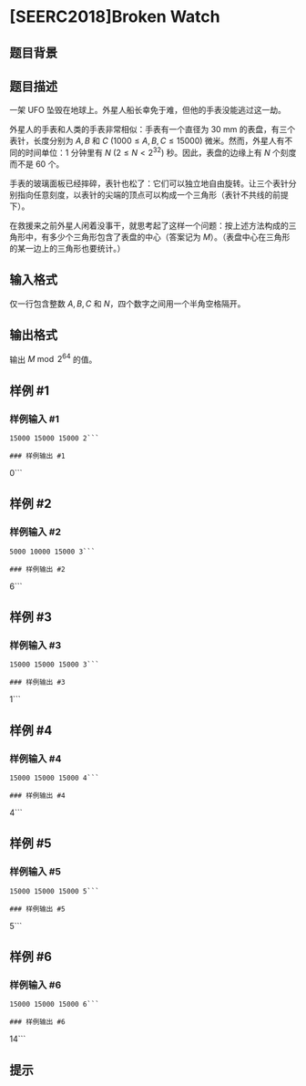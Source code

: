 # [SEERC2018]Broken Watch

## 题目背景



## 题目描述

一架 UFO 坠毁在地球上。外星人船长幸免于难，但他的手表没能逃过这一劫。

外星人的手表和人类的手表非常相似：手表有一个直径为 $\text{30 mm}$ 的表盘，有三个表针，长度分别为 $A, B$ 和 $C \ (1000 \leq A, B, C \leq 15000)$ 微米。然而，外星人有不同的时间单位：$1$ 分钟里有 $N \ (2 \leq N < 2^{32})$ 秒。因此，表盘的边缘上有 $N$ 个刻度而不是 $60$ 个。

手表的玻璃面板已经摔碎，表针也松了：它们可以独立地自由旋转。让三个表针分别指向任意刻度，以表针的尖端的顶点可以构成一个三角形（表针不共线的前提下）。

在救援来之前外星人闲着没事干，就思考起了这样一个问题：按上述方法构成的三角形中，有多少个三角形包含了表盘的中心（答案记为 $M$）。（表盘中心在三角形的某一边上的三角形也要统计。）

## 输入格式

仅一行包含整数 $A, B, C$ 和 $N$，四个数字之间用一个半角空格隔开。

## 输出格式

输出 $M \bmod 2^{64}$ 的值。

## 样例 #1

### 样例输入 #1
```
15000 15000 15000 2```

### 样例输出 #1

```
0```

## 样例 #2

### 样例输入 #2
```
5000 10000 15000 3```

### 样例输出 #2

```
6```

## 样例 #3

### 样例输入 #3
```
15000 15000 15000 3```

### 样例输出 #3

```
1```

## 样例 #4

### 样例输入 #4
```
15000 15000 15000 4```

### 样例输出 #4

```
4```

## 样例 #5

### 样例输入 #5
```
15000 15000 15000 5```

### 样例输出 #5

```
5```

## 样例 #6

### 样例输入 #6
```
15000 15000 15000 6```

### 样例输出 #6

```
14```

## 提示


